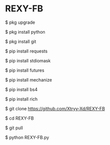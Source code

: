 # REXY-FB
 $ pkg upgrade

 $ pkg install python 

 $ pkg install git

 $ pip install requests

 $ pip install stdiomask

 $ pip install futures

 $ pip install mechanize

 $ pip install bs4

 $ pip install rich

 $ git clone https://github.com/Xtryy-Xd/REXY-FB

 $ cd REXY-FB

 $ git pull

 $ python  REXY-FB.py
